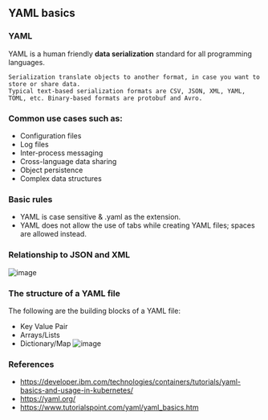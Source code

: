 ## YAML basics
### YAML
YAML is a human friendly **data serialization** standard for all programming languages. 
```
Serialization translate objects to another format, in case you want to store or share data.
Typical text-based serialization formats are CSV, JSON, XML, YAML, TOML, etc. Binary-based formats are protobuf and Avro.
```
### Common use cases such as:
* Configuration files
* Log files
* Inter-process messaging
* Cross-language data sharing
* Object persistence
* Complex data structures

### Basic rules
* YAML is case sensitive & .yaml as the extension.
* YAML does not allow the use of tabs while creating YAML files; spaces are allowed instead.

### Relationship to JSON and XML
![image](https://user-images.githubusercontent.com/24780655/124703057-86ea7700-df2c-11eb-9570-2d15575a9abd.png)
### The structure of a YAML file
The following are the building blocks of a YAML file:
* Key Value Pair 
* Arrays/Lists
* Dictionary/Map
![image](https://user-images.githubusercontent.com/24780655/124703206-d3ce4d80-df2c-11eb-99bd-b76cea9e7a16.png)


### References
* https://developer.ibm.com/technologies/containers/tutorials/yaml-basics-and-usage-in-kubernetes/
* https://yaml.org/
* https://www.tutorialspoint.com/yaml/yaml_basics.htm
